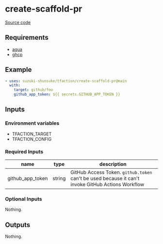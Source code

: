 # create-scaffold-pr

[Source code](https://github.com/suzuki-shunsuke/tfaction/tree/main/create-scaffold-pr)

## Requirements

* [aqua](https://aquaproj.github.io/)
* [ghcp](https://github.com/int128/ghcp)

## Example

```yaml
- uses: suzuki-shunsuke/tfaction/create-scaffold-pr@main
  with:
    target: github/foo
    github_app_token: ${{ secrets.GITHUB_APP_TOKEN }}
```

## Inputs

### Environment variables

* TFACTION_TARGET
* TFACTION_CONFIG

### Required Inputs

name | type | description
--- | --- | ---
github_app_token | string | GitHub Access Token. `github.token` can't be used because it can't invoke GitHub Actions Workflow

### Optional Inputs

Nothing.

## Outputs

Nothing.
